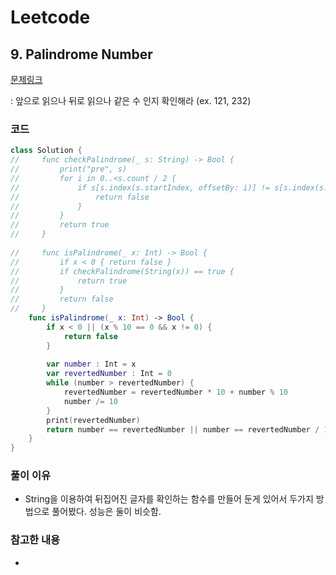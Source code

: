 # Leetcode

## 9. Palindrome Number


[문제링크](https://leetcode.com/problems/palindrome-number/)

: 앞으로 읽으나 뒤로 읽으나 같은 수 인지 확인해라 (ex. 121, 232)


### 코드

```swift
class Solution {
//     func checkPalindrome(_ s: String) -> Bool {
//         print("pre", s)
//         for i in 0..<s.count / 2 {
//             if s[s.index(s.startIndex, offsetBy: i)] != s[s.index(s.endIndex, offsetBy: -i - 1)] {
//                 return false
//             }
//         }
//         return true
//     }
    
//     func isPalindrome(_ x: Int) -> Bool {
//         if x < 0 { return false }
//         if checkPalindrome(String(x)) == true {
//             return true
//         }
//         return false
//     }
    func isPalindrome(_ x: Int) -> Bool {
        if x < 0 || (x % 10 == 0 && x != 0) {
            return false
        }
        
        var number : Int = x
        var revertedNumber : Int = 0
        while (number > revertedNumber) {
            revertedNumber = revertedNumber * 10 + number % 10
            number /= 10
        }
        print(revertedNumber)
        return number == revertedNumber || number == revertedNumber / 10
    }
}
```

### 풀이 이유
- String을 이용하여 뒤집어진 글자를 확인하는 함수를 만들어 둔게 있어서 두가지 방법으로 풀어봤다.
성능은 둘이 비슷함.

### 참고한 내용
- 